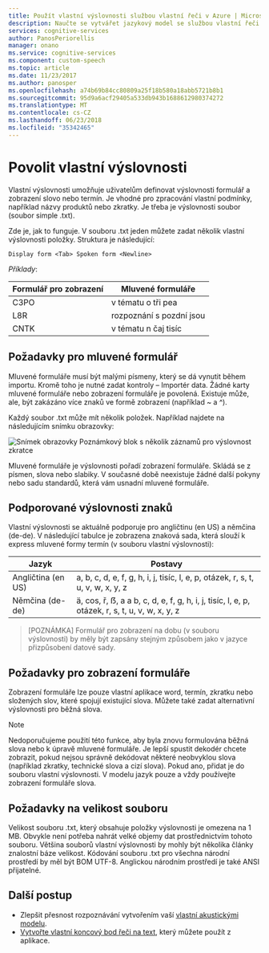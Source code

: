 ```yaml
---
title: Použít vlastní výslovnosti službou vlastní řeči v Azure | Microsoft Docs
description: Naučte se vytvářet jazykový model se službou vlastní řeči v kognitivní služby.
services: cognitive-services
author: PanosPeriorellis
manager: onano
ms.service: cognitive-services
ms.component: custom-speech
ms.topic: article
ms.date: 11/23/2017
ms.author: panosper
ms.openlocfilehash: a74b69b84cc80809a25f18b580a18abb5721b8b1
ms.sourcegitcommit: 95d9a6acf29405a533db943b1688612980374272
ms.translationtype: MT
ms.contentlocale: cs-CZ
ms.lasthandoff: 06/23/2018
ms.locfileid: "35342465"
---
```

# <a name="enable-custom-pronunciation"></a>Povolit vlastní výslovnosti
Vlastní výslovnosti umožňuje uživatelům definovat výslovnosti formulář a zobrazení slovo nebo termín. Je vhodné pro zpracování vlastní podmínky, například názvy produktů nebo zkratky. Je třeba je výslovnosti soubor (soubor simple .txt).

Zde je, jak to funguje. V souboru .txt jeden můžete zadat několik vlastní výslovnosti položky. Struktura je následující:

```
Display form <Tab> Spoken form <Newline>
```

*Příklady*:

| Formulář pro zobrazení | Mluvené formuláře |
|----------|-------|
| C3PO | v tématu o tři pea |
| L8R | rozpoznání s pozdní jsou |
| CNTK | v tématu n čaj tisíc|

## <a name="requirements-for-the-spoken-form"></a>Požadavky pro mluvené formulář
Mluvené formuláře musí být malými písmeny, který se dá vynutit během importu. Kromě toho je nutné zadat kontroly – Importér data. Žádné karty mluvené formuláře nebo zobrazení formuláře je povolená. Existuje může, ale, být zakázáno více znaků ve formě zobrazení (například ~ a ^).

Každý soubor .txt může mít několik položek. Například najdete na následujícím snímku obrazovky:

![Snímek obrazovky Poznámkový blok s několik záznamů pro výslovnost zkratce](../../../media/cognitive-services/custom-speech-service/custom-speech-pronunciation-file.png)

Mluvené formuláře je výslovnosti pořadí zobrazení formuláře. Skládá se z písmen, slova nebo slabiky. V současné době neexistuje žádné další pokyny nebo sadu standardů, která vám usnadní mluvené formuláře. 

## <a name="supported-pronunciation-characters"></a>Podporované výslovnosti znaků
Vlastní výslovnosti se aktuálně podporuje pro angličtinu (en US) a němčina (de-de). V následující tabulce je zobrazena znaková sada, která slouží k express mluvené formy termín (v souboru vlastní výslovnosti): 

| Jazyk | Postavy |
|---------- |----------|
| Angličtina (en US) | a, b, c, d, e, f, g, h, i, j, tisíc, l, e, p, otázek, r, s, t, u, v, w, x, y, z |
| Němčina (de-de) | ä, cos, ř, ẞ, a a b, c, d, e, f, g, h, i, j, tisíc, l, e, p, otázek, r, s, t, u, v, w, x, y, z |

>[POZNÁMKA] Formulář pro zobrazení na dobu (v souboru výslovnosti) by měly být zapsány stejným způsobem jako v jazyce přizpůsobení datové sady.

## <a name="requirements-for-the-display-form"></a>Požadavky pro zobrazení formuláře
Zobrazení formuláře lze pouze vlastní aplikace word, termín, zkratku nebo složených slov, které spojují existující slova. Můžete také zadat alternativní výslovnosti pro běžná slova. 

>[!NOTE]
Nedoporučujeme použití této funkce, aby byla znovu formulována běžná slova nebo k úpravě mluvené formuláře. Je lepší spustit dekodér chcete zobrazit, pokud nejsou správně dekódovat některé neobvyklou slova (například zkratky, technické slova a cizí slova). Pokud ano, přidat je do souboru vlastní výslovnosti. V modelu jazyk pouze a vždy používejte zobrazení formuláře slova. 

## <a name="requirements-for-the-file-size"></a>Požadavky na velikost souboru
Velikost souboru .txt, který obsahuje položky výslovnosti je omezena na 1 MB. Obvykle není potřeba nahrát velké objemy dat prostřednictvím tohoto souboru. Většina souborů vlastní výslovnosti by mohly být několika články znalostní báze velikost. Kódování souboru .txt pro všechna národní prostředí by měl být BOM UTF-8. Anglickou národním prostředí je také ANSI přijatelné.

## <a name="next-steps"></a>Další postup
* Zlepšit přesnost rozpoznávání vytvořením vaší [vlastní akustickými modelu](cognitive-services-custom-speech-create-acoustic-model.md).
* [Vytvořte vlastní koncový bod řeči na text](cognitive-services-custom-speech-create-endpoint.md), který můžete použít z aplikace.

